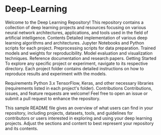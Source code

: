 # Deep-Learning
Welcome to the Deep Learning Repository! This repository contains a collection of deep learning projects and resources focusing on various neural network architectures, applications, and tools used in the field of artificial intelligence.
Contents
Detailed implementation of various deep learning algorithms and architectures.
Jupyter Notebooks and Python scripts for each project.
Preprocessing scripts for data preparation.
Trained models and weights for reproducibility.
Model evaluation and visualization techniques.
Reference documentation and research papers.
Getting Started
To explore any specific project or experiment, navigate to its respective directory. Each project folder contains detailed instructions on how to reproduce results and experiment with the models.

Requirements
Python 3.x
TensorFlow, Keras, and other necessary libraries (requirements listed in each project's folder).
Contributions
Contributions, issues, and feature requests are welcome! Feel free to open an issue or submit a pull request to enhance the repository.

This sample README file gives an overview of what users can find in your repository, including projects, datasets, tools, and guidelines for contributors or users interested in exploring and using your deep learning projects. Adjust the sections and content to best represent your repository and its contents.
